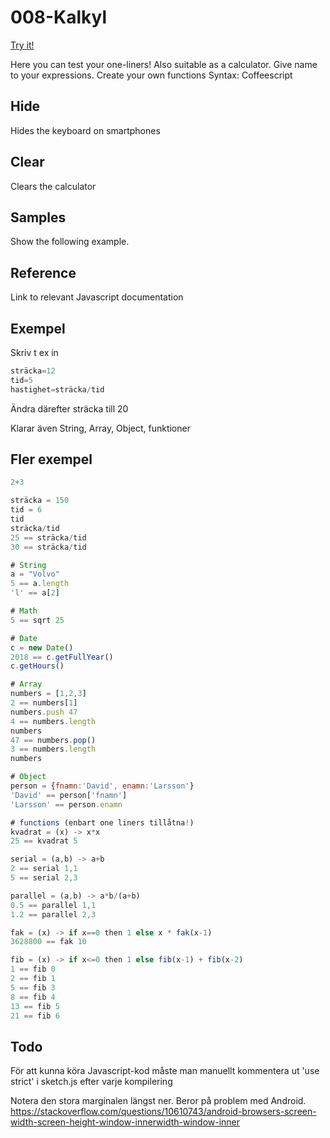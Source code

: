 # 008-Kalkyl

[Try it!](https://christernilsson.github.io/Lab/2018/008-Kalkyl/index.html?content=x%3D=1)

Here you can test your one-liners!
Also suitable as a calculator.
Give name to your expressions.
Create your own functions
Syntax: Coffeescript

## Hide
Hides the keyboard on smartphones

## Clear
Clears the calculator

## Samples
Show the following example.

## Reference
Link to relevant Javascript documentation

## Exempel

Skriv t ex in 

```javascript
sträcka=12
tid=5
hastighet=sträcka/tid
```

Ändra därefter sträcka till 20

Klarar även String, Array, Object, funktioner

## Fler exempel

```javascript
2+3

sträcka = 150
tid = 6
tid
sträcka/tid
25 == sträcka/tid 
30 == sträcka/tid

# String
a = "Volvo" 
5 == a.length
'l' == a[2]

# Math
5 == sqrt 25 

# Date
c = new Date() 
2018 == c.getFullYear()
c.getHours()

# Array
numbers = [1,2,3] 
2 == numbers[1]
numbers.push 47
4 == numbers.length
numbers 
47 == numbers.pop()
3 == numbers.length
numbers

# Object
person = {fnamn:'David', enamn:'Larsson'}
'David' == person['fnamn']
'Larsson' == person.enamn

# functions (enbart one liners tillåtna!)
kvadrat = (x) -> x*x
25 == kvadrat 5

serial = (a,b) -> a+b
2 == serial 1,1
5 == serial 2,3

parallel = (a,b) -> a*b/(a+b)
0.5 == parallel 1,1
1.2 == parallel 2,3

fak = (x) -> if x==0 then 1 else x * fak(x-1)
3628800 == fak 10

fib = (x) -> if x<=0 then 1 else fib(x-1) + fib(x-2) 
1 == fib 0
2 == fib 1
5 == fib 3
8 == fib 4
13 == fib 5
21 == fib 6
```

## Todo

För att kunna köra Javascript-kod måste man manuellt kommentera ut 'use strict' i sketch.js efter varje kompilering

Notera den stora marginalen längst ner.
Beror på problem med Android.
https://stackoverflow.com/questions/10610743/android-browsers-screen-width-screen-height-window-innerwidth-window-inner